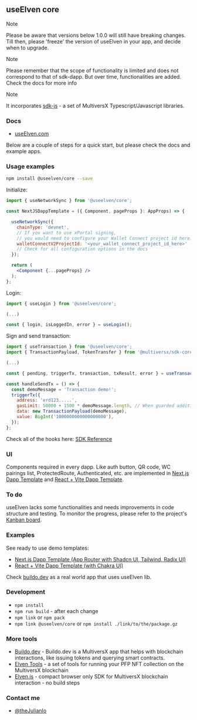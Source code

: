 ## useElven core

> [!NOTE]  
> Please be aware that versions below 1.0.0 will still have breaking changes. Till then, please 'freeze' the version of useElven in your app, and decide when to upgrade.

> [!NOTE]  
> Please remember that the scope of functionality is limited and does not correspond to that of sdk-dapp. But over time, functionalities are added. Check the docs for more info

> [!NOTE]  
> It incorporates [sdk-js](https://docs.multiversx.com/sdk-and-tools/sdk-js/) - a set of MultiversX Typescript/Javascript libraries.

### Docs

- [useElven.com](https://www.useElven.com)

Below are a couple of steps for a quick start, but please check the docs and example apps.

### Usage examples

```bash
npm install @useelven/core --save
```

Initialize:

```jsx
import { useNetworkSync } from '@useelven/core';

const NextJSDappTemplate = ({ Component, pageProps }: AppProps) => {

  useNetworkSync({
    chainType: 'devnet',
    // If you want to use xPortal signing, 
    // you would need to configure your Wallet Connect project id here: https://cloud.walletconnect.com
    walletConnectV2ProjectId: '<your_wallet_connect_project_id_here>'
    // Check for all configuration options in the docs
  });

  return (
    <Component {...pageProps} />
  );
};
```

Login:

```jsx
import { useLogin } from '@useelven/core';

(...)

const { login, isLoggedIn, error } = useLogin();
```

Sign and send transaction:

```jsx
import { useTransaction } from '@useelven/core';
import { TransactionPayload, TokenTransfer } from '@multiversx/sdk-core';

(...)

const { pending, triggerTx, transaction, txResult, error } = useTransaction();

const handleSendTx = () => {
  const demoMessage = 'Transaction demo!';
  triggerTx({
    address: 'erd123.....',
    gasLimit: 50000 + 1500 * demoMessage.length, // When guarded additional 50000 will be added internally
    data: new TransactionPayload(demoMessage),
    value: BigInt('1000000000000000000'),
  });
};
```

Check all of the hooks here: [SDK Reference](https://www.useElven.com/docs/sdk-reference.html)

### UI

Components required in every dapp. Like auth button, QR code, WC pairings list, ProtectedRoute, Authenticated, etc. are implemented in [Next.js Dapp Template](https://github.com/xdevguild/nextjs-dapp-template) and [React + Vite Dapp Template](https://github.com/useElven/react-vite).

### To do

useElven lacks some functionalities and needs improvements in code structure and testing. 
To monitor the progress, please refer to the project's [Kanban board](https://github.com/orgs/useElven/projects/1/views/1).

### Examples

See ready to use demo templates: 

- [Next.js Dapp Template (App Router with Shadcn UI, Tailwind, Radix UI)](https://github.com/xdevguild/nextjs-dapp-template)
- [React + Vite Dapp Template (with Chakra UI)](https://github.com/useElven/react-vite)

Check [buildo.dev](https://www.buildo.dev) as a real world app that uses useElven lib.

### Development

- `npm install`
- `npm run build` - after each change
- `npm link` or `npm pack`
- `npm link @useelven/core` or `npm install ./link/to/the/package.gz`

### More tools

- [Buildo.dev](https://www.buildo.dev) - Buildo.dev is a MultiversX app that helps with blockchain interactions, like issuing tokens and querying smart contracts.
- [Elven Tools](https://www.elven.tools) - a set of tools for running your PFP NFT collection on the MultiversX blockchain
- [Elven.js](https://www.elvenjs.com) - compact browser only SDK for MultiversX blockchain interaction - no build steps 

### Contact me

- [@theJulianIo](https://twitter.com/theJulianIo)
